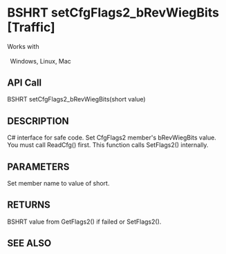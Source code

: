 # BSHRT setCfgFlags2_bRevWiegBits [Traffic]

Works with <p class="s1" style="padding-top: 2pt;padding-left: 5pt;text-indent: 0pt;text-align: left;"><a name="bookmark396">&zwnj;</a>Windows, Linux, Mac</p>

## API Call
BSHRT setCfgFlags2_bRevWiegBits(short value)
## DESCRIPTION
C# interface for safe code. Set CfgFlags2 member&#39;s bRevWiegBits value. You must call ReadCfg() first. This function calls SetFlags2() internally.

## PARAMETERS
Set member name to value of short.

## RETURNS
BSHRT value from GetFlags2() if failed or SetFlags2().

## SEE ALSO

